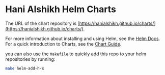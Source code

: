 # Hani Alshikh Helm Charts

The URL of the chart repository is [https://hanialshikh.github.io/charts/](https://hanialshikh.github.io/charts/).

For more information about installing and using Helm, see the
[Helm Docs](https://helm.sh/docs/). For a quick introduction to Charts, see the [Chart Guide](https://helm.sh/docs/topics/charts/).

you can also use the `Makefile` to quickly add this repo to your helm repositories by running:

```sh
make helm-add-h-s
```
